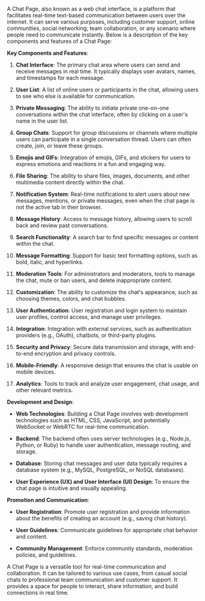 A Chat Page, also known as a web chat interface, is a platform that facilitates real-time text-based communication between users over the internet. It can serve various purposes, including customer support, online communities, social networking, team collaboration, or any scenario where people need to communicate instantly. Below is a description of the key components and features of a Chat Page:

**Key Components and Features**:

1. **Chat Interface**: The primary chat area where users can send and receive messages in real time. It typically displays user avatars, names, and timestamps for each message.

2. **User List**: A list of online users or participants in the chat, allowing users to see who else is available for communication.

3. **Private Messaging**: The ability to initiate private one-on-one conversations within the chat interface, often by clicking on a user's name in the user list.

4. **Group Chats**: Support for group discussions or channels where multiple users can participate in a single conversation thread. Users can often create, join, or leave these groups.

5. **Emojis and GIFs**: Integration of emojis, GIFs, and stickers for users to express emotions and reactions in a fun and engaging way.

6. **File Sharing**: The ability to share files, images, documents, and other multimedia content directly within the chat.

7. **Notification System**: Real-time notifications to alert users about new messages, mentions, or private messages, even when the chat page is not the active tab in their browser.

8. **Message History**: Access to message history, allowing users to scroll back and review past conversations.

9. **Search Functionality**: A search bar to find specific messages or content within the chat.

10. **Message Formatting**: Support for basic text formatting options, such as bold, italic, and hyperlinks.

11. **Moderation Tools**: For administrators and moderators, tools to manage the chat, mute or ban users, and delete inappropriate content.

12. **Customization**: The ability to customize the chat's appearance, such as choosing themes, colors, and chat bubbles.

13. **User Authentication**: User registration and login system to maintain user profiles, control access, and manage user privileges.

14. **Integration**: Integration with external services, such as authentication providers (e.g., OAuth), chatbots, or third-party plugins.

15. **Security and Privacy**: Secure data transmission and storage, with end-to-end encryption and privacy controls.

16. **Mobile-Friendly**: A responsive design that ensures the chat is usable on mobile devices.

17. **Analytics**: Tools to track and analyze user engagement, chat usage, and other relevant metrics.

**Development and Design**:

- **Web Technologies**: Building a Chat Page involves web development technologies such as HTML, CSS, JavaScript, and potentially WebSocket or WebRTC for real-time communication.

- **Backend**: The backend often uses server technologies (e.g., Node.js, Python, or Ruby) to handle user authentication, message routing, and storage.

- **Database**: Storing chat messages and user data typically requires a database system (e.g., MySQL, PostgreSQL, or NoSQL databases).

- **User Experience (UX) and User Interface (UI) Design**: To ensure the chat page is intuitive and visually appealing.

**Promotion and Communication**:

- **User Registration**: Promote user registration and provide information about the benefits of creating an account (e.g., saving chat history).

- **User Guidelines**: Communicate guidelines for appropriate chat behavior and content.

- **Community Management**: Enforce community standards, moderation policies, and guidelines.

A Chat Page is a versatile tool for real-time communication and collaboration. It can be tailored to various use cases, from casual social chats to professional team communication and customer support. It provides a space for people to interact, share information, and build connections in real time.
